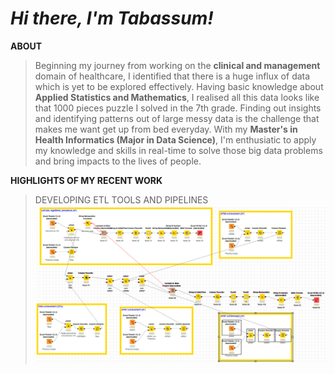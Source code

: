 # *Hi there, I'm Tabassum!*

**ABOUT**
> Beginning my journey from working on the **clinical and management** domain of healthcare, I identified that there is a huge influx of data which is yet to be explored 
> effectively. Having basic knowledge about **Applied Statistics and Mathematics**, I realised all this data looks like that 1000 pieces puzzle I solved in the 7th 
> grade. Finding out insights and identifying patterns out of large messy data is the challenge that makes me want get up from bed everyday. With my **Master's in Health
> Informatics (Major in Data Science)**, I'm enthusiatic to apply my knowledge and skills in real-time to solve those big data problems and bring impacts to the lives of 
> people. 

**HIGHLIGHTS OF MY RECENT WORK**
> DEVELOPING ETL TOOLS AND PIPELINES 
![alt text](https://github.com/tabbie-hash/tabbie-hash/blob/main/Knime%20workflow.png)

<!--
**tabbie-hash/tabbie-hash** is a ✨ _special_ ✨ repository because its `README.md` (this file) appears on your GitHub profile.

Here are some ideas to get you started:

- 🔭 I’m currently working on ...
- 🌱 I’m currently learning ...
- 👯 I’m looking to collaborate on ...
- 🤔 I’m looking for help with ...
- 💬 Ask me about ...
- 📫 How to reach me: ...
- 😄 Pronouns: ...
- ⚡ Fun fact: ...
-->
